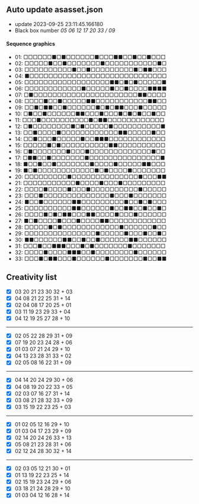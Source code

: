 ## Auto update asasset.json

* update 2023-09-25 23:11:45.166180
* Black box number _05 06 12 17 20 33 / 09_
#### Sequence graphics

* 01: □□□□□□■□■□□□□□□■□□□■■□□■□□■□□□
* 02: □□□□□■□□■□□□□□□□■□□□□□□□□□□□■□
* 03: □□□□□□□□□□■□□■□□□□□□□□□■□■■□□□
* 04: ■□□□□□□□□□□□□□□□□□□□□□□□□□□□□□
* 05: □□□□□□□□□□□□□□□□□□■■□■□■□□□□□■
* 06: □□□□□□□□□□□□■□□□□□■□□■□□□□■■■■
* 07: □■□□□□□□□□□□□□□□□□□□□□□□■■□□□□
* 08: □□□□■□□■□□□□□■■□□□□□□□□□□□■■□□
* 09: □□■□■■□□■□□□□□□■□■□■■□□□■□□□□□
* 10: □■□□■□□□□□□■■□□□■□□□■□■□■□□■□□
* 11: □□□■□□□□□□□□□□■□■■□□□□□□□□□□□□
* 12: □■□□□□□□□□■□■□□□□□■□□□□□□□□□□■
* 13: □□■□□□□■□□□□□□□□□□□□■■□□□□□■□□
* 14: □□■□□□■□□□□□■□□■■■□□□□□□□□□□□□
* 15: □□□□□■□■□□□□□□□□□□■■□□□□□□□□□□
* 16: □■□□□□□□□■□□□■□□□□□□□□□□□□□■□□
* 17: □■■□□■□□□□□□□■□□□□□□□□□□□□□□□■
* 18: ■□□■□□■□□□□□□□■□□□□■□□□□□■■□□□
* 19: ■□■□□□□□□□□□□□□■□■□□□□■□□□□□□□
* 20: □□□□□□□□□■□□□□□□□□□□□□□□■□□□■■
* 21: □□□□□□□□□□□■□□□□■□□□■□□□□□□□□□
* 22: □□□□■□□□□■□□□■□□□□□□□□□□■□□□□□
* 23: □□□■□□□□□□□□□□□□□□■□□□■□□□□□□□
* 24: ■□□■□□□□□□■■□□□□□□□□□■□□■□■□□□
* 25: □□□□□□□□□□■■□□□□□□■□□■■□□■□□■□
* 26: □□□□■□■□■■□□□■■□□□□■□□□■□□□□□□
* 27: ■□■□□□□■□□□■□□□□■■□□□□□□□□□□□□
* 28: □□□□□■□■□□□□□□□□□□□□■□□□□□□■□□
* 29: □□□□□□□□□□□□□□□■□□□□□■□□□■□□■□
* 30: ■■□□□□□□■■□□■□□■□□□□□□■■□□□□□□
* 31: □□□■□□■■■□□□■□■□□□□□□□■□□□□□□□
* 32: □□□□■□□□□■■■□□■□□□□□□□□■□□□□□□
* 33: □□□■□■■□□□■□□□□□□■□□□□□□□■□□■■
## Creativity list

- [x] 03 20 21 23 30 32 + 03
- [x] 04 08 21 22 25 31 + 14
- [x] 02 04 08 17 20 25 + 01
- [x] 03 11 19 23 29 33 + 04
- [x] 04 12 19 25 27 28 + 10
***
- [x] 02 05 22 28 29 31 + 09
- [x] 07 19 20 23 24 28 + 06
- [x] 01 03 07 21 24 29 + 10
- [x] 04 13 23 28 31 33 + 02
- [x] 02 05 08 16 22 31 + 09
***
- [x] 04 14 20 24 29 30 + 06
- [x] 04 08 19 20 22 33 + 05
- [x] 02 03 07 16 27 31 + 14
- [x] 03 08 21 28 32 33 + 09
- [x] 03 15 19 22 23 25 + 03
***
- [x] 01 02 05 12 16 29 + 10
- [x] 01 03 04 17 23 29 + 09
- [x] 02 14 20 24 26 33 + 13
- [x] 05 08 21 23 28 31 + 06
- [x] 02 12 24 28 30 32 + 14
***
- [x] 02 03 05 12 21 30 + 01
- [x] 01 13 19 22 23 25 + 14
- [x] 02 15 19 23 24 29 + 06
- [x] 03 18 21 24 28 29 + 10
- [x] 01 03 04 12 16 28 + 14
